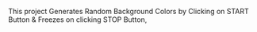 This project Generates Random Background Colors by Clicking on START Button & Freezes on clicking STOP Button, 
